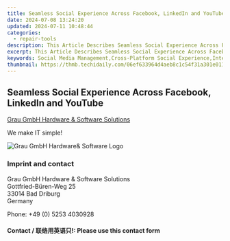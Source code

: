 ```yaml
---
title: Seamless Social Experience Across Facebook, LinkedIn and YouTube
date: 2024-07-08 13:24:20
updated: 2024-07-11 10:48:44
categories:
  - repair-tools
description: This Article Describes Seamless Social Experience Across Facebook, LinkedIn and YouTube
excerpt: This Article Describes Seamless Social Experience Across Facebook, LinkedIn and YouTube
keywords: Social Media Management,Cross-Platform Social Experience,Integrating Social Networks,Unified Social Presence,Multi-Social Network Optimization,Seamless Facebook Integration,LinkedIn YouTube Connection,Social Media Management (Strengths,Cross-Platform Social Experience (Strengths,Integrating Social Networks (Strengths,Unified Social Presence (Strengths,Multi-Social Network Optimization (Strengths,Seamless Facebook Integration (Strengths,LinkedIn YouTube Connection (Strengths
thumbnail: https://thmb.techidaily.com/06ef633964d4aeb8c1c54f31a301e011025d7ea7f99ce0f0956fe9988aefd04b.jpg
---
```


## Seamless Social Experience Across Facebook, LinkedIn and YouTube

[Grau GmbH Hardware & Software Solutions](https://main.grauonline.de/)

We make IT simple!

![Grau GmbH Hardware& Software Logo](https://main.grauonline.de/wp-content/uploads/2021/05/output-onlinepngtools.png)

### Imprint and contact

 Grau GmbH Hardware & Software Solutions  
 Gottfried-Büren-Weg 25  
 33014 Bad Driburg  
 Germany

Phone: +49 (0) 5253 4030928

#### Contact / 联络用英语只!: Please use this contact form

<ins class="adsbygoogle"
     style="display:block"
     data-ad-format="autorelaxed"
     data-ad-client="ca-pub-7571918770474297"
     data-ad-slot="1223367746"></ins>



<ins class="adsbygoogle"
     style="display:block"
     data-ad-client="ca-pub-7571918770474297"
     data-ad-slot="8358498916"
     data-ad-format="auto"
     data-full-width-responsive="true"></ins>
